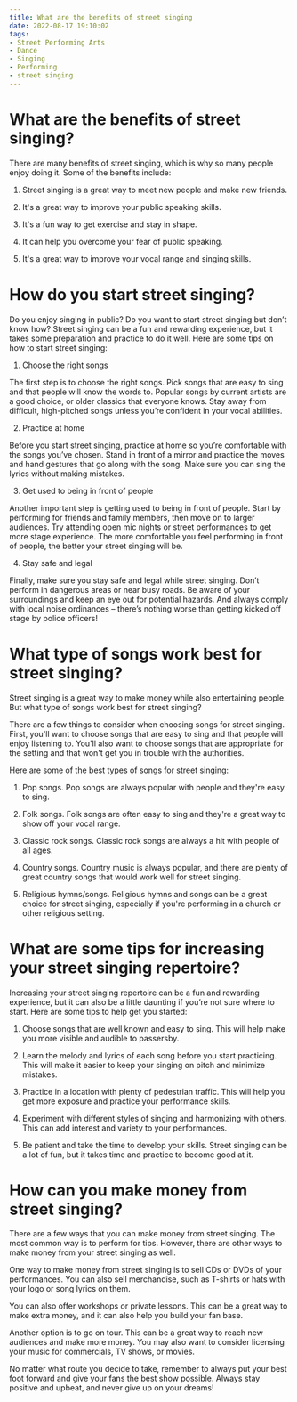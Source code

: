 ```yaml
---
title: What are the benefits of street singing
date: 2022-08-17 19:10:02
tags:
- Street Performing Arts
- Dance
- Singing
- Performing
- street singing
---
```



#  What are the benefits of street singing?

There are many benefits of street singing, which is why so many people enjoy doing it. Some of the benefits include:

1. Street singing is a great way to meet new people and make new friends.

2. It's a great way to improve your public speaking skills.

3. It's a fun way to get exercise and stay in shape.

4. It can help you overcome your fear of public speaking.

5. It's a great way to improve your vocal range and singing skills.

#  How do you start street singing?

Do you enjoy singing in public? Do you want to start street singing but don’t know how? Street singing can be a fun and rewarding experience, but it takes some preparation and practice to do it well. Here are some tips on how to start street singing:

1. Choose the right songs

The first step is to choose the right songs. Pick songs that are easy to sing and that people will know the words to. Popular songs by current artists are a good choice, or older classics that everyone knows. Stay away from difficult, high-pitched songs unless you’re confident in your vocal abilities.

2. Practice at home

Before you start street singing, practice at home so you’re comfortable with the songs you’ve chosen. Stand in front of a mirror and practice the moves and hand gestures that go along with the song. Make sure you can sing the lyrics without making mistakes.

3. Get used to being in front of people

Another important step is getting used to being in front of people. Start by performing for friends and family members, then move on to larger audiences. Try attending open mic nights or street performances to get more stage experience. The more comfortable you feel performing in front of people, the better your street singing will be.

4. Stay safe and legal

Finally, make sure you stay safe and legal while street singing. Don’t perform in dangerous areas or near busy roads. Be aware of your surroundings and keep an eye out for potential hazards. And always comply with local noise ordinances – there’s nothing worse than getting kicked off stage by police officers!

#  What type of songs work best for street singing?

Street singing is a great way to make money while also entertaining people. But what type of songs work best for street singing?

There are a few things to consider when choosing songs for street singing. First, you'll want to choose songs that are easy to sing and that people will enjoy listening to. You'll also want to choose songs that are appropriate for the setting and that won't get you in trouble with the authorities.

Here are some of the best types of songs for street singing:

1. Pop songs. Pop songs are always popular with people and they're easy to sing.

2. Folk songs. Folk songs are often easy to sing and they're a great way to show off your vocal range.

3. Classic rock songs. Classic rock songs are always a hit with people of all ages.

4. Country songs. Country music is always popular, and there are plenty of great country songs that would work well for street singing.

5. Religious hymns/songs. Religious hymns and songs can be a great choice for street singing, especially if you're performing in a church or other religious setting.

#  What are some tips for increasing your street singing repertoire?

Increasing your street singing repertoire can be a fun and rewarding experience, but it can also be a little daunting if you’re not sure where to start. Here are some tips to help get you started:

1. Choose songs that are well known and easy to sing. This will help make you more visible and audible to passersby.

2. Learn the melody and lyrics of each song before you start practicing. This will make it easier to keep your singing on pitch and minimize mistakes.

3. Practice in a location with plenty of pedestrian traffic. This will help you get more exposure and practice your performance skills.

4. Experiment with different styles of singing and harmonizing with others. This can add interest and variety to your performances.

5. Be patient and take the time to develop your skills. Street singing can be a lot of fun, but it takes time and practice to become good at it.

#  How can you make money from street singing?

There are a few ways that you can make money from street singing. The most common way is to perform for tips. However, there are other ways to make money from your street singing as well.

One way to make money from street singing is to sell CDs or DVDs of your performances. You can also sell merchandise, such as T-shirts or hats with your logo or song lyrics on them.

You can also offer workshops or private lessons. This can be a great way to make extra money, and it can also help you build your fan base.

Another option is to go on tour. This can be a great way to reach new audiences and make more money. You may also want to consider licensing your music for commercials, TV shows, or movies.

No matter what route you decide to take, remember to always put your best foot forward and give your fans the best show possible. Always stay positive and upbeat, and never give up on your dreams!